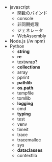 - javascript
  - 関数のバインド
  - console
  - 非同期処理
  - ジェネレータ
  - WebAssembly
- Node.js (/w npm)
- Python
  - **string**
  - **re**
  - textwrap?
  - **collections**
  - array
  - pprint
  - **pathlib**
  - **os.path**
  - tempfile
  - tomllib
  - **logging**
  - cmd
  - **typing**
  - test
  - venv
  - timeit
  - trace
  - tracemalloc
  - sys
  - **dataclasses**
  - contextlib
